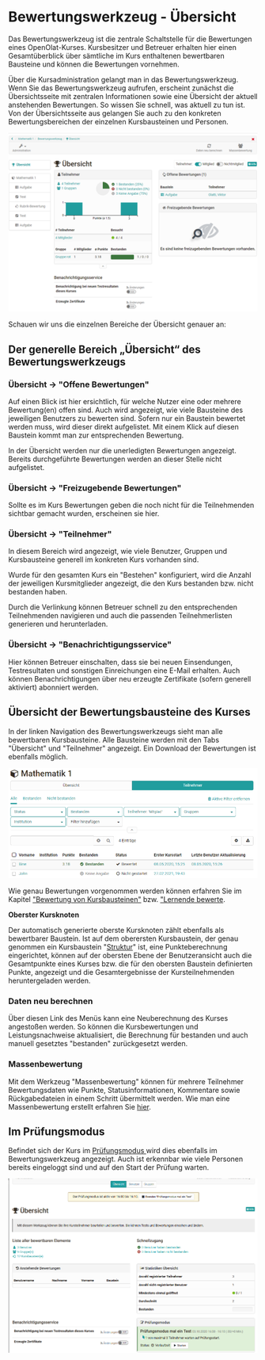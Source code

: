 # Bewertungswerkzeug - Übersicht

Das Bewertungswerkzeug ist die zentrale Schaltstelle für die Bewertungen eines
OpenOlat-Kurses. Kursbesitzer und Betreuer erhalten hier einen Gesamtüberblick
über sämtliche im Kurs enthaltenen bewertbaren Bausteine und können die
Bewertungen vornehmen.

Über die Kursadministration gelangt man in das Bewertungswerkzeug. Wenn Sie
das Bewertungswerkzeug aufrufen, erscheint zunächst die Übersichtsseite mit
zentralen Informationen sowie eine Übersicht der aktuell anstehenden
Bewertungen. So wissen Sie schnell, was aktuell zu tun ist. Von der Übersichtsseite aus gelangen Sie auch zu den konkreten
Bewertungsbereichen der einzelnen Kursbausteinen und Personen.

![Bewertungswerkzeug Startseite](assets/Bewertungswerkzeug_172.png)

Schauen wir uns die einzelnen Bereiche der Übersicht genauer an: 

## Der generelle Bereich „Übersicht“ des Bewertungswerkzeugs


### Übersicht -> "Offene Bewertungen"

Auf einen Blick ist hier ersichtlich, für welche Nutzer eine oder mehrere
Bewertung(en) offen sind. Auch wird angezeigt, wie viele Bausteine des
jeweiligen Benutzers zu bewerten sind. Sofern nur ein Baustein bewertet werden
muss, wird dieser direkt aufgelistet. Mit einem Klick auf diesen Baustein
kommt man zur entsprechenden Bewertung.

In der Übersicht werden nur die unerledigten Bewertungen angezeigt. Bereits durchgeführte Bewertungen werden an dieser Stelle nicht aufgelistet.

### Übersicht -> "Freizugebende Bewertungen"
Sollte es im Kurs Bewertungen geben die noch nicht für die Teilnehmenden sichtbar gemacht wurden, erscheinen sie hier. 

### Übersicht -> "Teilnehmer" 

In diesem Bereich wird angezeigt, wie viele Benutzer, Gruppen und Kursbausteine generell im konkreten Kurs vorhanden sind. 

Wurde für den gesamten Kurs ein "Bestehen" konfiguriert, wird die Anzahl der jeweiligen Kursmitglieder angezeigt, die den Kurs bestanden bzw. nicht bestanden haben. 

Durch die Verlinkung können Betreuer schnell zu den
entsprechenden Teilnehmenden navigieren und auch die passenden Teilnehmerlisten generieren und herunterladen. 

### Übersicht -> "Benachrichtigungsservice"

Hier können Betreuer einschalten, dass sie bei neuen Einsendungen, Testresultaten und sonstigen Einreichungen eine E-Mail erhalten. Auch können
Benachrichtigungen über neu erzeugte Zertifikate (sofern generell aktiviert) abonniert werden.

## Übersicht der Bewertungsbausteine des Kurses
In der linken Navigation des Bewertungswerkzeugs sieht man alle bewertbaren Kursbausteine. Alle Bausteine werden mit den Tabs "Übersicht" und "Teilnehmer" angezeigt. Ein Download der Bewertungen ist ebenfalls möglich. 

![Bewertungswerkzeug Teilnehmerübersicht](assets/Bewertungswerkzeug_TN_172.png)

 Wie genau Bewertungen vorgenommen werden können erfahren Sie im Kapitel ["Bewertung von Kursbausteinen"](../course_operation/Assessment_of_course_modules.de.md) bzw. ["Lernende bewerte](../course_operation/Assessment_tool_-_tab_Users.de.md).

**Oberster Kursknoten**

Der automatisch generierte oberste Kursknoten zählt ebenfalls als bewertbarer
Baustein. Ist auf dem oberersten Kursbaustein, der genau genommen ein
Kursbaustein "[Struktur](../course_elements/Knowledge_Transfer.de.md/#structure)" ist,
eine Punkteberechnung eingerichtet, können auf der obersten Ebene der Benutzeransicht auch die Gesamtpunkte eines Kurses bzw. die
für den obersten Baustein definierten Punkte, angezeigt und die
Gesamtergebnisse der Kursteilnehmenden heruntergeladen werden. 

### Daten neu berechnen

Über diesen Link des Menüs kann eine Neuberechnung des Kurses angestoßen
werden. So können die Kursbewertungen und Leistungsnachweise aktualisiert, die
Berechnung für bestanden und auch manuell gesetztes "bestanden" zurückgesetzt
werden.

### Massenbewertung

Mit dem Werkzeug "Massenbewertung" können für mehrere Teilnehmer
Bewertungsdaten wie Punkte, Statusinformationen, Kommentare sowie
Rückgabedateien in einem Schritt übermittelt werden. Wie man eine
Massenbewertung erstellt erfahren Sie
[hier](../how-to/create_a_bulk_assessment_for_submission_tasks.de.md).

## Im Prüfungsmodus

Befindet sich der Kurs im [Prüfungsmodus
](../e-assessment/Assessment_mode.de.md) wird dies ebenfalls im
Bewertungswerkzeug angezeigt. Auch ist erkennbar wie viele Personen bereits
eingeloggt sind und auf den Start der Prüfung warten.

![](assets/Pruefungsmodus_Personen_warten.png)
